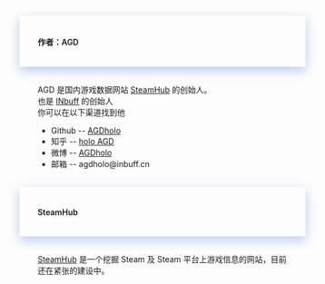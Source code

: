 <div>
<div style="padding-left:2rem;padding-right:2rem;padding-top:1rem;padding-bottom:1rem;box-shadow:0 8px 17px 0 rgba(76,124,226,.2), 0 6px 20px 0 rgba(49,115,211,.19)">
<h4 class="margin-top:5rem;"><span style="font-weight:600">作者：AGD</span></h4>
</div>

<div style="padding-left:2rem;padding-right:2rem;padding-top:1rem;">
    <p>
        AGD 是国内游戏数据网站 <a href="https://steamhub.cn" target="_black">SteamHub</a> 的创始人。
        <br>
        也是 <a href="https://inbuff.cn" target="_black">INbuff</a> 的创始人
        <br>
        你可以在以下渠道找到他
        <ul>
            <li>Github -- <a href="https://github.com/AGDholo" target="_black">AGDholo</a></li>
            <li>知乎 -- <a href="https://www.zhihu.com/people/agdholo/" target="_black">holo AGD</a></li>
            <li>微博 -- <a href="https://weibo.com/3580712114/" target="_black">AGDholo</a></li>
            <li>邮箱 -- agdholo@inbuff.cn</li>
        </ul>
    </p>
</div>


<br>
<div style="padding-left:2rem;padding-right:2rem;padding-top:1rem;padding-bottom:1rem;box-shadow:0 8px 17px 0 rgba(76,124,226,.2), 0 6px 20px 0 rgba(49,115,211,.19)">
    <h4><span style="font-weight:600">SteamHub</span></h4>
</div>

<div style="padding-left:2rem;padding-right:2rem;padding-top:1rem;">
    <p>
        <a href="https://steamhub.cn" target="_black">SteamHub</a> 是一个挖掘 Steam 及 Steam 平台上游戏信息的网站，目前还在紧张的建设中。
    </p>
</div>
</div>

